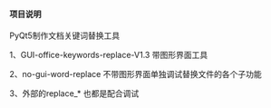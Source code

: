 #### 项目说明

 PyQt5制作文档关键词替换工具

1、GUI-office-keywords-replace-V1.3 带图形界面工具

2、no-gui-word-replace 不带图形界面单独调试替换文件的各个子功能

3、外部的replace_* 也都是配合调试

